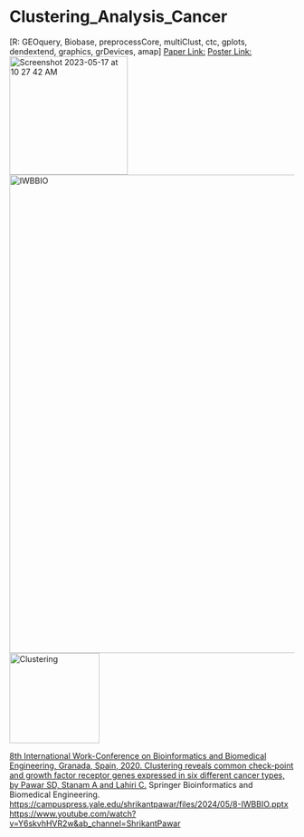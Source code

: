 # Clustering_Analysis_Cancer
[R: GEOquery, Biobase, preprocessCore, multiClust, ctc, gplots, dendextend, graphics, grDevices, amap]
[Paper Link:](https://link.springer.com/chapter/10.1007%2F978-3-030-45385-5_52)
[Poster Link:](https://www.claflin-computation.com/lab-journey?pgid=ktmii98q-ad0f6a9d-26d0-4daf-8ec1-ca96f20fba3c)
<img width="209" alt="Screenshot 2023-05-17 at 10 27 42 AM" src="https://github.com/spawar2/Clustering_Analysis_Cancer/assets/25118302/c212cdd7-4fb1-4f41-80a9-2c9d7cd31a01">
<img width="844" alt="IWBBIO" src="https://github.com/spawar2/Clustering_Analysis_Cancer/assets/25118302/a8420e56-43b9-463a-943b-b6585662a13d">
<img width="159" alt="Clustering" src="https://github.com/spawar2/Clustering_Analysis_Cancer/assets/25118302/8ce6753f-7fe8-4e3d-b4d4-4111a071649b">

[8th International Work-Conference on Bioinformatics and Biomedical Engineering, Granada, Spain, 2020. Clustering reveals common check-point and growth factor receptor genes expressed in six different cancer types, by Pawar SD, Stanam A and Lahiri C.](https://iwbbio.ugr.es/)
Springer Bioinformatics and Biomedical Engineering.
https://campuspress.yale.edu/shrikantpawar/files/2024/05/8-IWBBIO.pptx
https://www.youtube.com/watch?v=Y6skvhHVR2w&ab_channel=ShrikantPawar

